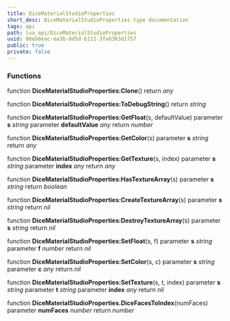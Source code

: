 ```yaml
---
title: DiceMaterialStudioProperties
short_desc: DiceMaterialStudioProperties type documentation
tags: api
path: lua_api/DiceMaterialStudioProperties
uuid: 06eb8eac-ea3b-8d5d-b111-3fa6363d1757
public: true
private: false
---
```





### Functions

function **DiceMaterialStudioProperties:Clone**()
  return *any*

function **DiceMaterialStudioProperties:ToDebugString**()
  return *string*

function **DiceMaterialStudioProperties:GetFloat**(s, defaultValue)
  parameter **s** *string*
  parameter **defaultValue** *any*
  return *number*

function **DiceMaterialStudioProperties:GetColor**(s)
  parameter **s** *string*
  return *any*

function **DiceMaterialStudioProperties:GetTexture**(s, index)
  parameter **s** *string*
  parameter **index** *any*
  return *any*

function **DiceMaterialStudioProperties:HasTextureArray**(s)
  parameter **s** *string*
  return *boolean*

function **DiceMaterialStudioProperties:CreateTextureArray**(s)
  parameter **s** *string*
  return *nil*

function **DiceMaterialStudioProperties:DestroyTextureArray**(s)
  parameter **s** *string*
  return *nil*

function **DiceMaterialStudioProperties:SetFloat**(s, f)
  parameter **s** *string*
  parameter **f** *number*
  return *nil*

function **DiceMaterialStudioProperties:SetColor**(s, c)
  parameter **s** *string*
  parameter **c** *any*
  return *nil*

function **DiceMaterialStudioProperties:SetTexture**(s, t, index)
  parameter **s** *string*
  parameter **t** *string*
  parameter **index** *any*
  return *nil*

function **DiceMaterialStudioProperties.DiceFacesToIndex**(numFaces)
  parameter **numFaces** *number*
  return *number*
